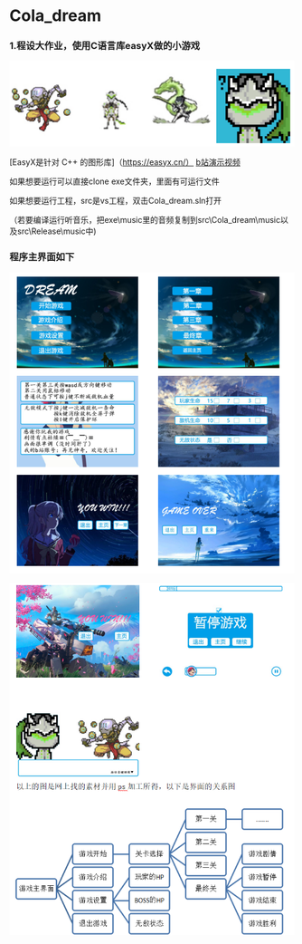 # Cola_dream
### 1.程设大作业，使用C语言库easyX做的小游戏

![1](README_img/1.png)



[EasyX是针对 C++ 的图形库]（https://easyx.cn/）
[b站演示视频](https://www.bilibili.com/video/av25043844)



如果想要运行可以直接clone exe文件夹，里面有可运行文件

如果想要运行工程，src是vs工程，双击Cola_dream.sln打开

（若要编译运行听音乐，把exe\music里的音频复制到src\Cola_dream\music以及src\Release\music中)



### 程序主界面如下

![2](README_img/2.png)

![3](README_img/3.png)





